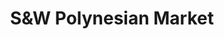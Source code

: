 ---
title: "S&W Polynesian Market"
url: /west-valley-city/sandw-polynesian-market/
shop: supermarket
---